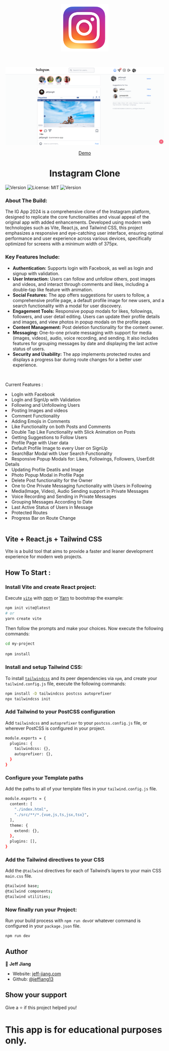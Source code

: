 <div align="center" id="top" className="mb-10">
<img src="./public/favicon.ico" alt="IG App 2023" width="150" height="150" />

&#xa0;

  <img src="./public/Screenshot.png" alt="IG App 2023" />

<a href="https://jj-ig.vercel.app">Demo</a>

</div>

<h1 align="center">Instagram Clone</h1>
<p>
  <img alt="Version" src="https://img.shields.io/badge/version-0.1.0-blue.svg?cacheSeconds=2592000" />
  <img alt="License: MIT" src="https://img.shields.io/badge/License-MIT-yellow.svg" />
  <img alt="Version" src="https://img.shields.io/badge/Instagram-Clone-brightgreen" />
</p>

### About The Build:

The IG App 2024 is a comprehensive clone of the Instagram platform, designed to replicate the core functionalities and visual appeal of the original app with added enhancements. Developed using modern web technologies such as Vite, React.js, and Tailwind CSS, this project emphasizes a responsive and eye-catching user interface, ensuring optimal performance and user experience across various devices, specifically optimized for screens with a minimum width of 375px.

### Key Features Include:
- **Authentication:** Supports login with Facebook, as well as login and signup with validation.
- **User Interaction:** Users can follow and unfollow others, post images and videos, and interact through comments and likes, including a double-tap like feature with animation.
- **Social Features:** The app offers suggestions for users to follow, a comprehensive profile page, a default profile image for new users, and a search functionality with a modal for user discovery.
- **Engagement Tools:** Responsive popup modals for likes, followings, followers, and user detail editing. Users can update their profile details and images, and view photos in popup modals on the profile page.
- **Content Management:** Post deletion functionality for the content owner.
- **Messaging:** One-to-one private messaging with support for media (images, videos), audio, voice recording, and sending. It also includes features for grouping messages by date and displaying the last active status of users.
- **Security and Usability:** The app implements protected routes and displays a progress bar during route changes for a better user experience.


<br />

Current Features :
<li>LogIn with Facebook</li>
<li>LogIn and SignUp with Validation</li>
<li>Following and Unfollowing Users</li>
<li>Posting Images and videos</li>
<li>Comment Functionality</li>
<li>Adding Emojis in Comments</li>
<li>Like Functionality on both Posts and Comments</li>
<li>Double Tap Like Functionality with Slick Animation on Posts</li>
<li>Getting Suggestions to Follow Users</li>
<li>Profile Page with User data</li>
<li>Default Profile Image to every User on SignUp</li>
<li>SearchBar Modal with User Search Functionality</li>
<li>Responsive Popup Modals for: Likes, Followings, Followers, UserEdit Details </li>
<li>Updating Profile Deatils and Image</li>
<li>Photo Popup Modal in Profile Page</li>
<li>Delete Post functionality for the Owner</li>
<li>One to One Private Messaging functionality with Users in Following</li>
<li>Media(Image, Video), Audio Sending support in Private Messages</li>
<li>Voice Recording and Sending in Private Messages</li>
<li>Grouping Messages According to Date</li>
<li>Last Active Status of Users in Message</li>
<li>Protected Routes</li>
<li>Progress Bar on Route Change</li>
<br/>

## Vite + React.js + Tailwind CSS

Vite is a build tool that aims to provide a faster and leaner development experience for modern web projects.

## How To Start :

### Install Vite and create React project:

Execute [`vite`](https://vitejs.dev/guide/#scaffolding-your-first-vite-project) with [npm](https://docs.npmjs.com/cli/init) or [Yarn](https://yarnpkg.com/lang/en/docs/cli/create/) to bootstrap the example:

```bash
npm init vite@latest
# or
yarn create vite
```

Then follow the prompts and make your choices.
Now execute the following commands:

```bash
cd my-project

npm install
```

### Install and setup Tailwind CSS:

To install [`tailwindcss`](https://tailwindcss.com/docs/installation/using-postcss) and its peer dependencies via `npm`, and create your `tailwind.config.js` file, execute the following commands:

```bash
npm install -D tailwindcss postcss autoprefixer
npx tailwindcss init
```

### Add Tailwind to your PostCSS configuration

Add `tailwindcss` and `autoprefixer` to your `postcss.config.js` file, or wherever PostCSS is configured in your project.

```bash
module.exports = {
  plugins: {
    tailwindcss: {},
    autoprefixer: {},
  }
}
```

### Configure your Template paths

Add the paths to all of your template files in your `tailwind.config.js` file.

```bash
module.exports = {
  content: [
    "./index.html",
    "./src/**/*.{vue,js,ts,jsx,tsx}",
  ],
  theme: {
    extend: {},
  },
  plugins: [],
}
```

### Add the Tailwind directives to your CSS

Add the `@tailwind` directives for each of Tailwind’s layers to your main CSS `main.css` file.

```bash
@tailwind base;
@tailwind components;
@tailwind utilities;
```

### Now finally run your Project:

Run your build process with `npm run dev`or whatever command is configured in your `package.json` file.

```bash
npm run dev
```

## Author

👤 **Jeff Jiang**

- Website: [jeff-jiang.com](https://jeff-jiang.com)
- Github: [@jeffiang13](https://github.com/jeffjiang13)

## Show your support

Give a ⭐️ if this project helped you!

# This app is for educational purposes only.
